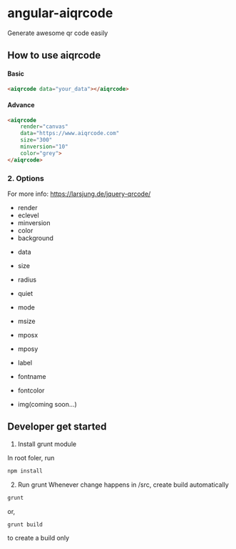 # angular-aiqrcode
Generate awesome qr code easily

## How to use aiqrcode

#### Basic

```html
<aiqrcode data="your_data"></aiqrcode>
```

#### Advance

```html
<aiqrcode
    render="canvas"
    data="https://www.aiqrcode.com"
    size="300"
    minversion="10"
    color="grey">
</aiqrcode>
```

### 2. Options
For more info: https://larsjung.de/jquery-qrcode/

- render
- eclevel
- minversion
- color
- background
* data
- size
- radius
- quiet
- mode
- msize
- mposx
- mposy
- label
- fontname
- fontcolor

- img(coming soon...)


## Developer get started

1. Install grunt module

In root foler, run

```bash
npm install
```

2. Run grunt
Whenever change happens in /src, create build automatically

```bash
grunt
```

or,

```bash
grunt build
```

to create a build only
